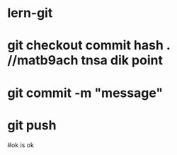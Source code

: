 # lern-git
# git checkout commit hash . //matb9ach tnsa dik point
# git commit -m "message" 
# git push
#ok is ok 

